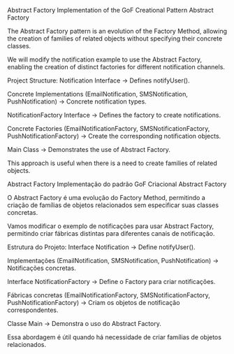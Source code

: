 Abstract Factory
Implementation of the GoF Creational Pattern Abstract Factory

The Abstract Factory pattern is an evolution of the Factory Method, allowing the creation of families of related objects without specifying their concrete classes.

We will modify the notification example to use the Abstract Factory, enabling the creation of distinct factories for different notification channels.

Project Structure:
Notification Interface → Defines notifyUser().

Concrete Implementations (EmailNotification, SMSNotification, PushNotification) → Concrete notification types.

NotificationFactory Interface → Defines the factory to create notifications.

Concrete Factories (EmailNotificationFactory, SMSNotificationFactory, PushNotificationFactory) → Create the corresponding notification objects.

Main Class → Demonstrates the use of Abstract Factory.

This approach is useful when there is a need to create families of related objects.

Abstract Factory
Implementação do padrão GoF Criacional Abstract Factory

O Abstract Factory é uma evolução do Factory Method, permitindo a criação de famílias de objetos relacionados sem especificar suas classes concretas.

Vamos modificar o exemplo de notificações para usar Abstract Factory, permitindo criar fábricas distintas para diferentes canais de notificação.

Estrutura do Projeto:
Interface Notification → Define notifyUser().

Implementações (EmailNotification, SMSNotification, PushNotification) → Notificações concretas.

Interface NotificationFactory → Define o Factory para criar notificações.

Fábricas concretas (EmailNotificationFactory, SMSNotificationFactory, PushNotificationFactory) → Criam os objetos de notificação correspondentes.

Classe Main → Demonstra o uso do Abstract Factory.

Essa abordagem é útil quando há necessidade de criar famílias de objetos relacionados.